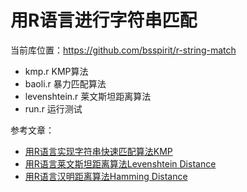 # 用R语言进行字符串匹配

当前库位置：<https://github.com/bsspirit/r-string-match>

+ kmp.r KMP算法
+ baoli.r 暴力匹配算法
+ levenshtein.r 莱文斯坦距离算法
+ run.r 运行测试

参考文章：

+ [用R语言实现字符串快速匹配算法KMP](http://blog.fens.me/r-kmp/)
+ [用R语言莱文斯坦距离算法Levenshtein Distance](http://blog.fens.me/r-levenshtein-distance/)
+ [用R语言汉明距离算法Hamming Distance](http://blog.fens.me/r-hamming-distance/)


